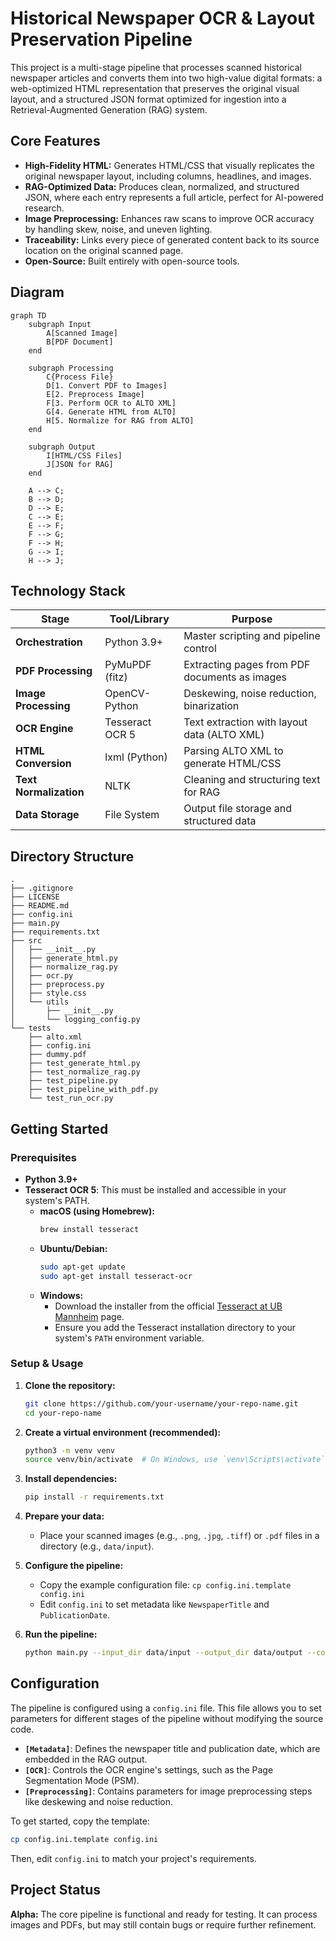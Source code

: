 # Historical Newspaper OCR & Layout Preservation Pipeline

This project is a multi-stage pipeline that processes scanned historical newspaper articles and converts them into two high-value digital formats: a web-optimized HTML representation that preserves the original visual layout, and a structured JSON format optimized for ingestion into a Retrieval-Augmented Generation (RAG) system.

## Core Features

-   **High-Fidelity HTML:** Generates HTML/CSS that visually replicates the original newspaper layout, including columns, headlines, and images.
-   **RAG-Optimized Data:** Produces clean, normalized, and structured JSON, where each entry represents a full article, perfect for AI-powered research.
-   **Image Preprocessing:** Enhances raw scans to improve OCR accuracy by handling skew, noise, and uneven lighting.
-   **Traceability:** Links every piece of generated content back to its source location on the original scanned page.
-   **Open-Source:** Built entirely with open-source tools.

## Diagram

```mermaid
graph TD
    subgraph Input
        A[Scanned Image]
        B[PDF Document]
    end

    subgraph Processing
        C{Process File}
        D[1. Convert PDF to Images]
        E[2. Preprocess Image]
        F[3. Perform OCR to ALTO XML]
        G[4. Generate HTML from ALTO]
        H[5. Normalize for RAG from ALTO]
    end

    subgraph Output
        I[HTML/CSS Files]
        J[JSON for RAG]
    end

    A --> C;
    B --> D;
    D --> E;
    C --> E;
    E --> F;
    F --> G;
    F --> H;
    G --> I;
    H --> J;
```

## Technology Stack

| Stage                | Tool/Library      | Purpose                                    |
| -------------------- | ----------------- | ------------------------------------------ |
| **Orchestration**    | Python 3.9+       | Master scripting and pipeline control      |
| **PDF Processing**   | PyMuPDF (fitz)    | Extracting pages from PDF documents as images |
| **Image Processing** | OpenCV-Python     | Deskewing, noise reduction, binarization   |
| **OCR Engine**       | Tesseract OCR 5   | Text extraction with layout data (ALTO XML)|
| **HTML Conversion**  | lxml (Python)     | Parsing ALTO XML to generate HTML/CSS      |
| **Text Normalization**| NLTK            | Cleaning and structuring text for RAG      |
| **Data Storage**     | File System       | Output file storage and structured data    |


## Directory Structure

```
.
├── .gitignore
├── LICENSE
├── README.md
├── config.ini
├── main.py
├── requirements.txt
├── src
│   ├── __init__.py
│   ├── generate_html.py
│   ├── normalize_rag.py
│   ├── ocr.py
│   ├── preprocess.py
│   ├── style.css
│   └── utils
│       ├── __init__.py
│       └── logging_config.py
└── tests
    ├── alto.xml
    ├── config.ini
    ├── dummy.pdf
    ├── test_generate_html.py
    ├── test_normalize_rag.py
    ├── test_pipeline.py
    ├── test_pipeline_with_pdf.py
    └── test_run_ocr.py
```

## Getting Started

### Prerequisites

-   **Python 3.9+**
-   **Tesseract OCR 5**: This must be installed and accessible in your system's PATH.
    -   **macOS (using Homebrew):**
        ```bash
        brew install tesseract
        ```
    -   **Ubuntu/Debian:**
        ```bash
        sudo apt-get update
        sudo apt-get install tesseract-ocr
        ```
    -   **Windows:**
        -   Download the installer from the official [Tesseract at UB Mannheim](https://github.com/UB-Mannheim/tesseract/wiki) page.
        -   Ensure you add the Tesseract installation directory to your system's `PATH` environment variable.

### Setup & Usage

1.  **Clone the repository:**
    ```bash
    git clone https://github.com/your-username/your-repo-name.git
    cd your-repo-name
    ```

2.  **Create a virtual environment (recommended):**
    ```bash
    python3 -m venv venv
    source venv/bin/activate  # On Windows, use `venv\Scripts\activate`
    ```

3.  **Install dependencies:**
    ```bash
    pip install -r requirements.txt
    ```

4.  **Prepare your data:**
    -   Place your scanned images (e.g., `.png`, `.jpg`, `.tiff`) or `.pdf` files in a directory (e.g., `data/input`).

5.  **Configure the pipeline:**
    -   Copy the example configuration file: `cp config.ini.template config.ini`
    -   Edit `config.ini` to set metadata like `NewspaperTitle` and `PublicationDate`.

6.  **Run the pipeline:**
    ```bash
    python main.py --input_dir data/input --output_dir data/output --config config.ini
    ```

## Configuration

The pipeline is configured using a `config.ini` file. This file allows you to set parameters for different stages of the pipeline without modifying the source code.

-   **`[Metadata]`**: Defines the newspaper title and publication date, which are embedded in the RAG output.
-   **`[OCR]`**: Controls the OCR engine's settings, such as the Page Segmentation Mode (PSM).
-   **`[Preprocessing]`**: Contains parameters for image preprocessing steps like deskewing and noise reduction.

To get started, copy the template:
```bash
cp config.ini.template config.ini
```
Then, edit `config.ini` to match your project's requirements.

## Project Status

**Alpha:** The core pipeline is functional and ready for testing. It can process images and PDFs, but may still contain bugs or require further refinement.
